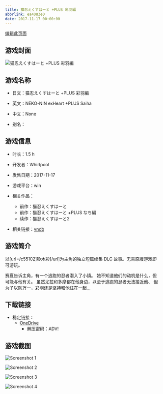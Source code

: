 ```yaml
---
title: 猫忍えくすはーと +PLUS 彩羽編
abbrlink: ea4083e0
date: 2017-11-17 00:00:00
---
```

[编辑此页面](https://github.com/ACG-3/ADV3-source/blob/main/source/_posts/games/%E7%8C%AB%E5%BF%8D%E3%81%88%E3%81%8F%E3%81%99%E3%81%AF%E3%83%BC%E3%81%A8%20%2BPLUS%20%E5%BD%A9%E7%BE%BD%E7%B7%A8.md)

## 游戏封面

![猫忍えくすはーと +PLUS 彩羽編](https://pan.timero.xyz/d/onedrive/img_lib_001/%E7%8C%AB%E5%BF%8D%E3%81%88%E3%81%8F%E3%81%99%E3%81%AF%E3%83%BC%E3%81%A8%20%2BPLUS%20%E5%BD%A9%E7%BE%BD%E7%B7%A8_cover.avif)


## 游戏名称

- 日文：猫忍えくすはーと +PLUS 彩羽編
- 英文：NEKO-NIN exHeart +PLUS Saiha
- 中文：None

- 别名：


## 游戏信息

- 时长：1.5 h
- 开发者：Whirlpool
- 发售日期：2017-11-17
- 游戏平台：win
- 相关作品：
   - 前作：猫忍えくすはーと
   - 前作：猫忍えくすはーと +PLUS なち編
   - 续作：猫忍えくすはーと2

- 相关链接：[vndb](https://vndb.org/v22106)


## 游戏简介

以[url=/c55102]铃木彩[/url]为主角的独立短篇续集 DLC 故事。无需原版游戏即可游玩。

赛夏告诉主角，有一个逃跑的忍者潜入了小镇。
她不知道他们的动机是什么，但可能与他有关。
虽然尤拉和多摩都在他身边，以至于逃跑的忍者无法接近他、
但为了以防万一，彩羽还是坚持和他住在一起...




## 下载链接

- 稳定链接：
    - [OneDrive](https://pan.timero.xyz/onedrive/adv_lib_001/%E7%8C%AB%E5%BF%8D%E3%81%88%E3%81%8F%E3%81%99%E3%81%AF%E3%83%BC%E3%81%A8%20%2BPLUS%20%E5%BD%A9%E7%BE%BD%E7%B7%A8)
        - 解压密码：ADV!



## 游戏截图


![Screenshot 1](https://pan.timero.xyz/d/onedrive/img_lib_001/%E7%8C%AB%E5%BF%8D%E3%81%88%E3%81%8F%E3%81%99%E3%81%AF%E3%83%BC%E3%81%A8%20%2BPLUS%20%E5%BD%A9%E7%BE%BD%E7%B7%A8_Screenshot_1.avif)

![Screenshot 2](https://pan.timero.xyz/d/onedrive/img_lib_001/%E7%8C%AB%E5%BF%8D%E3%81%88%E3%81%8F%E3%81%99%E3%81%AF%E3%83%BC%E3%81%A8%20%2BPLUS%20%E5%BD%A9%E7%BE%BD%E7%B7%A8_Screenshot_2.avif)

![Screenshot 3](https://pan.timero.xyz/d/onedrive/img_lib_001/%E7%8C%AB%E5%BF%8D%E3%81%88%E3%81%8F%E3%81%99%E3%81%AF%E3%83%BC%E3%81%A8%20%2BPLUS%20%E5%BD%A9%E7%BE%BD%E7%B7%A8_Screenshot_3.avif)

![Screenshot 4](https://pan.timero.xyz/d/onedrive/img_lib_001/%E7%8C%AB%E5%BF%8D%E3%81%88%E3%81%8F%E3%81%99%E3%81%AF%E3%83%BC%E3%81%A8%20%2BPLUS%20%E5%BD%A9%E7%BE%BD%E7%B7%A8_Screenshot_4.avif)

